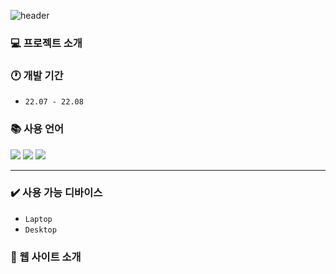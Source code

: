 ![header](https://capsule-render.vercel.app/api?type=soft&color=a3a9d1&height=200&section=header&text=JavaScript%20Web%20Game&fontSize=50&fontColor=FFFFFF)

### 💻 프로젝트 소개

### 🕐 개발 기간

- `22.07 - 22.08`

### 📚 사용 언어

<div>
	<img src="https://img.shields.io/badge/HTML5-E34F26?style=flat&logo=HTML5&logoColor=white" />
	<img src="https://img.shields.io/badge/CSS3-1572B6?style=flat&logo=CSS3&logoColor=white" />
  <img src="https://img.shields.io/badge/javascript-F7DF1E?style=flat&logo=JavaScript&logoColor=white" />
</div>

---

### ✔️ 사용 가능 디바이스

- `Laptop`
- `Desktop`

### 📌 웹 사이트 소개
